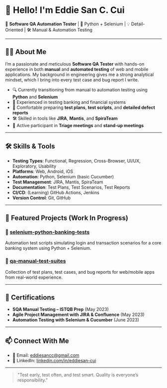 # 👋 Hello! I'm Eddie San C. Cui

🎯 **Software QA Automation Tester** | 🧪 Python + Selenium | 💡 Detail-Oriented | 🛠️ Manual & Automation Testing

---

## 👨‍💻 About Me

I’m a passionate and meticulous **Software QA Tester** with hands-on experience in both **manual** and **automated testing** of web and mobile applications. My background in engineering gives me a strong analytical mindset, which I bring into every test case and bug report I write.

- 🔍 Currently transitioning from manual to automation testing using **Python** and **Selenium**
- 💼 Experienced in testing banking and financial systems
- 🧪 Comfortable preparing **test plans**, **test scripts**, and **detailed defect reports**
- 🛠️ Skilled in tools like **JIRA**, **Mantis**, and **SpiraTeam**
- 🤝 Active participant in **Triage meetings** and **stand-up meetings**

---

## 🛠️ Skills & Tools

- **Testing Types**: Functional, Regression, Cross-Browser, UI/UX, Exploratory, Usability
- **Platforms**: Web, Android, iOS
- **Automation**: Python, Selenium (basic Cucumber)
- **Test Management**: JIRA, Mantis, SpiraTeam
- **Documentation**: Test Plans, Test Scenarios, Test Reports
- **CI/CD**: (Learning) GitHub Actions, Jenkins
- **Version Control**: Git, GitHub

---

## 📁 Featured Projects (Work In Progress)

### 🔹 [selenium-python-banking-tests](https://github.com/yourusername/sample-future-project)
Automation test scripts simulating login and transaction scenarios for a core banking system using Python + Selenium.

### 🔹 [qa-manual-test-suites](https://github.com/yourusername/qa-manual-test-suites/sample-future-project)
Collection of test plans, test cases, and bug reports for web/mobile apps from real-world experience.

---

## 🧾 Certifications

- **SQA Manual Testing – ISTQB Prep** (May 2023)
- **Agile Project Management with JIRA & Confluence** (May 2023)
- **Automation Testing with Selenium & Cucumber** (June 2023)

---

## 📫 Connect With Me

- 📧 Email: [eddiesancc@gmail.com](mailto:eddiesancc@gmail.com)
- 💼 LinkedIn: [linkedin.com/in/eddiesan-cui](https://www.linkedin.com/in/eddiesan-cui)

---

> "Test early, test often, and test smart. Quality is everyone’s responsibility."
